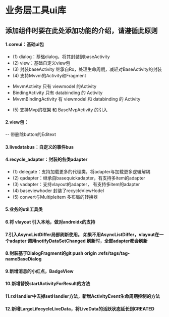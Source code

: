 # 业务层工具ui库
## 添加组件时要在此处添加功能的介绍，请遵循此原则
#### 1.coreui：基础ui包
+ (1) dialog：基础dialog，将其封装到baseActivity
+ (2) view：基础自定义view包
+ (3) 封装baseActivity 继承自Rx，处理生命周期，减轻对BaseActivity的封装
+ (4) 支持Mvvm的Activity和Fragment
* MvvmActivity 只有 viewmodel 的Activity
* BindingActivity 只有 databinding 的 Activity
* MvvmBindingActivity 有 viewmodel 和 databinding 的 Activity
+ (5) 支持Mvp的框架 和 BaseMvpActivity 的引入
#### 2.view包：
  -- 带删除button的Editext
####  3.livedatabus：自定义的事件bus
####  4.recycle_adapter：封装的各类adapter
- (1) delegate：支持加载更多的代理类，将adapter与加载更多逻辑解耦
- (2) qadapter：继承自basequickadapter，有支持多item的adapter
- (3) vadapter：支持vlayout的adapter， 有支持多item的adapter
- (4) baseviewhoder 封装了recycleViewHodel
- (5) convert与Multipleitem 多布局的转换器
####  5.业务的util工具类
####  6.将 vlayout 引入本地，做对androidx的支持
####  7.引入AsyncListDiffer局部刷新使用。 如果不用AsyncListDiffer，vlayout在一个adapter 调用notifyDataSetChanged 刷新时，全部adapter都会刷新
####  8.封装基于DialogFragment的git push origin :refs/tags/tag-nameBaseDialog
####  9.新增消息的小红点，BadgeView
####  10.新增替换startActivityForResult的方法
####  11.rxHandler中去掉setHandler方法，新增ActivityEvent生命周期控制的方法
####  12.新增LargeLifecycleLiveData，将LiveData的活跃状态延长到CREATED